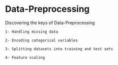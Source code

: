 ﻿# Data-Preprocessing
  Discovering the keys of Data-Preprocessing
  
    1- Handling missing data
    
    2- Encoding categorical variables
    
    3- Splitting datasets into training and test sets
    
    4- Feature scaling 

